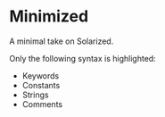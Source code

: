 # Minimized

A minimal take on Solarized.

Only the following syntax is highlighted:

- Keywords
- Constants
- Strings
- Comments
